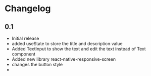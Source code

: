 # Changelog

## 0.1
- Initial release
- added useState to store the title and description value
- Added TextInput to show the text and edit the text instead of Text component
- Added new library react-native-responsive-screen
- changes the button style
- 